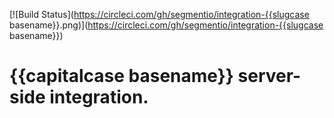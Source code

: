 [![Build Status](https://circleci.com/gh/segmentio/integration-{{slugcase basename}}.png)](https://circleci.com/gh/segmentio/integration-{{slugcase basename}})

# {{capitalcase basename}} server-side integration.